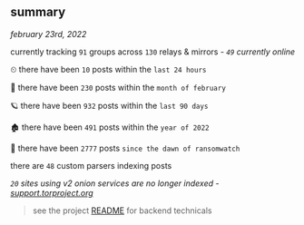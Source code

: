 
## summary
_february 23rd, 2022_

currently tracking `91` groups across `130` relays & mirrors - _`49` currently online_

⏲ there have been `10` posts within the `last 24 hours`

🦈 there have been `230` posts within the `month of february`

🪐 there have been `932` posts within the `last 90 days`

🏚 there have been `491` posts within the `year of 2022`

🦕 there have been `2777` posts `since the dawn of ransomwatch`

there are `48` custom parsers indexing posts

_`20` sites using v2 onion services are no longer indexed - [support.torproject.org](https://support.torproject.org/onionservices/v2-deprecation/)_

> see the project [README](https://github.com/thetanz/ransomwatch#ransomwatch--) for backend technicals

